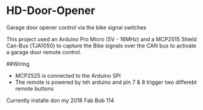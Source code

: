 # HD-Door-Opener
Garage door opener control via the bike signal switches


This project used an Arduino Pro Micro (5V - 16MHz) and a MCP2515 Shield Can-Bus (TJA1050) to capture the Bike signals over the CAN bus to activate a garage door remote control.

##Wiring
* MCP2525 is connected to the Arduino SPI
* The remote is powered by teh arduino and pin 7 & 8 trigger two differebt remote buttons


Currently installe don my 2018 Fab Bob 114

